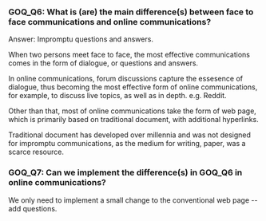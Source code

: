 ### GOQ_Q6: What is (are) the main difference(s) between face to face communications and online communications?

Answer: Impromptu questions and answers.

When two persons meet face to face, the most effective communications comes in the form of dialogue, or questions and answers. 

In online communications, forum discussions capture the essesence of dialogue, thus becoming the most effective form of online communications, for example, to discuss live topics, as well as in depth. e.g. Reddit.

Other than that, most of online communications take the form of web page, which is primarily based on traditional document, with additional hyperlinks.

Traditional document has developed over millennia and was not designed for impromptu communications, as the medium for writing, paper, was a scarce resource.


### GOQ_Q7: Can we implement the difference(s) in GOQ_Q6 in online communications?

We only need to implement a small change to the conventional web page -- add questions.
